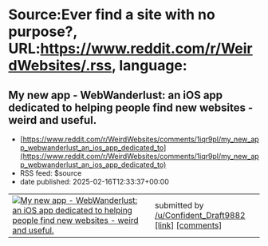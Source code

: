 # Source:Ever find a site with no purpose?, URL:https://www.reddit.com/r/WeirdWebsites/.rss, language:

## My new app - WebWanderlust: an iOS app dedicated to helping people find new websites - weird and useful.
 - [https://www.reddit.com/r/WeirdWebsites/comments/1iqr9pl/my_new_app_webwanderlust_an_ios_app_dedicated_to](https://www.reddit.com/r/WeirdWebsites/comments/1iqr9pl/my_new_app_webwanderlust_an_ios_app_dedicated_to)
 - RSS feed: $source
 - date published: 2025-02-16T12:33:37+00:00

<table> <tr><td> <a href="https://www.reddit.com/r/WeirdWebsites/comments/1iqr9pl/my_new_app_webwanderlust_an_ios_app_dedicated_to/"> <img src="https://external-preview.redd.it/OGhoaGg0YWt3aGplMZzMB7ZGc57-rwHggqDofw-KaOvkBIs2pGjIa6wxWR0u.png?width=640&amp;crop=smart&amp;auto=webp&amp;s=dce2b7084367e8b7fa7633f91b0dff7ddee74d03" alt="My new app - WebWanderlust: an iOS app dedicated to helping people find new websites - weird and useful." title="My new app - WebWanderlust: an iOS app dedicated to helping people find new websites - weird and useful." /> </a> </td><td> &#32; submitted by &#32; <a href="https://www.reddit.com/user/Confident_Draft9882"> /u/Confident_Draft9882 </a> <br/> <span><a href="https://v.redd.it/dgjct3akwhje1">[link]</a></span> &#32; <span><a href="https://www.reddit.com/r/WeirdWebsites/comments/1iqr9pl/my_new_app_webwanderlust_an_ios_app_dedicated_to/">[comments]</a></span> </td></tr></table>

